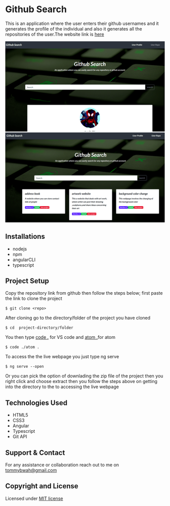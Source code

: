 # Github Search
This is an application where the user enters their github usernames and it generates the profile of the individual and also it generates all the repositories of the user.The website link is [here]()

![gitprofile](gitprof.png)
![gitrepo](gitrepo.png)

## Installations
* nodejs
* npm
* angularCLI
* typescript

## Project Setup
Copy the repository link from github  then follow the steps below;
first paste the link to clone the project 
```
$ git clone <repo>
```
After cloning  go to the directory/folder of the project you have cloned
```
$ cd  project-directory/folder
```
You then type [code .]() for VS code and [atom .]()for atom 
```
$ code ./atom .
```
To access the the live webpage you just type ng serve 
```
$ ng serve --open
```
Or you can pick the option of downlading the zip file of the project then you right click and choose extract  then you follow the steps above  on getting into the directory to the  to accessing the live webpage
 
 
 ## Technologies Used
 * HTML5
 * CSS3
 * Angular
 * Typescript
 * Git API
## Support & Contact
For any assistance or collaboration reach out to me on tommybwah@gmail.com
## Copyright and License
Licensed under [MIT license](license)

 

 

  